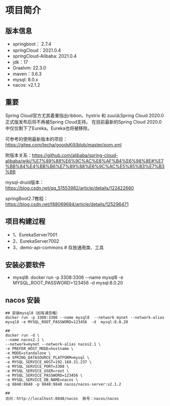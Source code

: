 # 项目简介

## 版本信息
- springboot： 2.7.4
- springCloud：2021.0.4
- springCloud-Alibaba: 2021.0.4
- jdk：17
- Graalvm: 22.3.0
- maven：3.6.3
- mysql: 8.0.x
- nacos: v2.1.2

## 重要
Spring Cloud官方尤其着重指出ribbon、hystrix 和 zuul从Spring Cloud 2020.0正式版发布后将不再被Spring Cloud支持。
在目前最新的Spring Cloud 2020.0中仅仅剩下了Eureka。Eureka也将被移除。

可参考的使用最新版本的项目：https://gitee.com/techa/goodsKill/blob/master/pom.xml

附版本关系：https://github.com/alibaba/spring-cloud-alibaba/wiki/%E7%89%88%E6%9C%AC%E8%AF%B4%E6%98%8E#%E7%BB%84%E4%BB%B6%E7%89%88%E6%9C%AC%E5%85%B3%E7%B3%BB

mysql-druid版本：https://blog.csdn.net/qq_51553982/article/details/122422660

springBoot2.7教程：https://blog.csdn.net/f88069684/article/details/125296471

## 项目构建过程
- 1、EurekaServer7001
- 2、EurekaServer7002
- 3、demo-api-commons # 存放通用类、工具

## 安装必要软件
- mysql8: docker run -p 3308:3306 --name mysql8 -e MYSQL_ROOT_PASSWORD=123456  -d mysql:8.0.20

## nacos 安装
```shell
## 安装mysql8（如有请忽略）
docker run -p 3308:3306 --name mysql8  --network mynet --network-alias mysql8 -e MYSQL_ROOT_PASSWORD=123456  -d  mysql:8.0.20

##
docker run -d \
--name nacos2.1 \
--network=mynet --network-alias nacos2.1 \
-e PREFER_HOST_MODE=hostname \
-e MODE=standalone \
-e SPRING_DATASOURCE_PLATFORM=mysql \
-e MYSQL_SERVICE_HOST=192.168.31.237 \
-e MYSQL_SERVICE_PORT=3308 \
-e MYSQL_SERVICE_USER=root \
-e MYSQL_SERVICE_PASSWORD=123456 \
-e MYSQL_SERVICE_DB_NAME=nacos \
-p 8848:8848 -p 9848:9848 nacos/nacos-server:v2.1.2

##
访问：http://localhost:8848/nacos  账号：nacos/nacos
```

